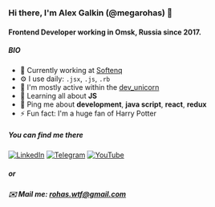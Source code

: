 ### Hi there, I'm Alex Galkin (@megarohas) 👋

#### Frontend Developer working in Omsk, Russia since 2017.

##### BIO

- 🏢 Currently working at [Softenq](https://softenq.com/)
- ⚙️ I use daily: `.jsx`, `.js`, `.rb`
- 🦄 I'm mostly active within the [dev_unicorn](https://www.youtube.com/channel/UC8kX3DL35WeanGnWr-ckSWw)
- 🌱 Learning all about **JS**
- 💬 Ping me about **development**, **java script**, **react**, **redux**
- ⚡️ Fun fact: I'm a huge fan of Harry Potter

##### You can find me there

[![LinkedIn](https://img.shields.io/badge/-LinkedIn-282c34?style=for-the-badge&logo=LinkedIn)](https://www.linkedin.com/in/alex-galkin-80632817b/)
[![Telegram](https://img.shields.io/badge/-Telegram-282c34?style=for-the-badge&logo=Telegram)](https://t.me/megarohas)
[![YouTube](https://img.shields.io/badge/-YouTube-282c34?style=for-the-badge&logo=YouTube)](https://www.youtube.com/channel/UC8kX3DL35WeanGnWr-ckSWw)

##### or
#####  ✉️  Mail me: rohas.wtf@gmail.com


